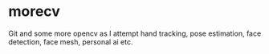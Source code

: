 # morecv

Git and some more opencv as I attempt hand tracking, pose estimation, face detection, face mesh, personal ai etc.
